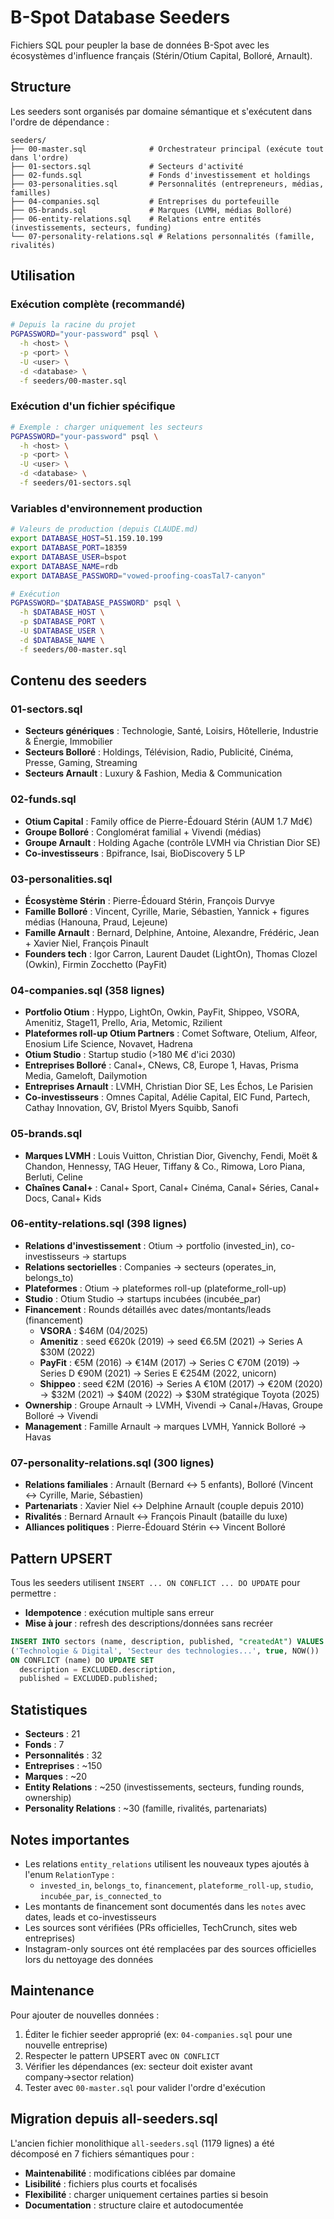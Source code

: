 # B-Spot Database Seeders

Fichiers SQL pour peupler la base de données B-Spot avec les écosystèmes d'influence français (Stérin/Otium Capital, Bolloré, Arnault).

## Structure

Les seeders sont organisés par domaine sémantique et s'exécutent dans l'ordre de dépendance :

```
seeders/
├── 00-master.sql              # Orchestrateur principal (exécute tout dans l'ordre)
├── 01-sectors.sql             # Secteurs d'activité
├── 02-funds.sql               # Fonds d'investissement et holdings
├── 03-personalities.sql       # Personnalités (entrepreneurs, médias, familles)
├── 04-companies.sql           # Entreprises du portefeuille
├── 05-brands.sql              # Marques (LVMH, médias Bolloré)
├── 06-entity-relations.sql    # Relations entre entités (investissements, secteurs, funding)
└── 07-personality-relations.sql # Relations personnalités (famille, rivalités)
```

## Utilisation

### Exécution complète (recommandé)

```bash
# Depuis la racine du projet
PGPASSWORD="your-password" psql \
  -h <host> \
  -p <port> \
  -U <user> \
  -d <database> \
  -f seeders/00-master.sql
```

### Exécution d'un fichier spécifique

```bash
# Exemple : charger uniquement les secteurs
PGPASSWORD="your-password" psql \
  -h <host> \
  -p <port> \
  -U <user> \
  -d <database> \
  -f seeders/01-sectors.sql
```

### Variables d'environnement production

```bash
# Valeurs de production (depuis CLAUDE.md)
export DATABASE_HOST=51.159.10.199
export DATABASE_PORT=18359
export DATABASE_USER=bspot
export DATABASE_NAME=rdb
export DATABASE_PASSWORD="vowed-proofing-coasTal7-canyon"

# Exécution
PGPASSWORD="$DATABASE_PASSWORD" psql \
  -h $DATABASE_HOST \
  -p $DATABASE_PORT \
  -U $DATABASE_USER \
  -d $DATABASE_NAME \
  -f seeders/00-master.sql
```

## Contenu des seeders

### 01-sectors.sql
- **Secteurs génériques** : Technologie, Santé, Loisirs, Hôtellerie, Industrie & Énergie, Immobilier
- **Secteurs Bolloré** : Holdings, Télévision, Radio, Publicité, Cinéma, Presse, Gaming, Streaming
- **Secteurs Arnault** : Luxury & Fashion, Media & Communication

### 02-funds.sql
- **Otium Capital** : Family office de Pierre-Édouard Stérin (AUM 1.7 Md€)
- **Groupe Bolloré** : Conglomérat familial + Vivendi (médias)
- **Groupe Arnault** : Holding Agache (contrôle LVMH via Christian Dior SE)
- **Co-investisseurs** : Bpifrance, Isai, BioDiscovery 5 LP

### 03-personalities.sql
- **Écosystème Stérin** : Pierre-Édouard Stérin, François Durvye
- **Famille Bolloré** : Vincent, Cyrille, Marie, Sébastien, Yannick + figures médias (Hanouna, Praud, Lejeune)
- **Famille Arnault** : Bernard, Delphine, Antoine, Alexandre, Frédéric, Jean + Xavier Niel, François Pinault
- **Founders tech** : Igor Carron, Laurent Daudet (LightOn), Thomas Clozel (Owkin), Firmin Zocchetto (PayFit)

### 04-companies.sql (358 lignes)
- **Portfolio Otium** : Hyppo, LightOn, Owkin, PayFit, Shippeo, VSORA, Amenitiz, Stage11, Prello, Aria, Metomic, Rzilient
- **Plateformes roll-up Otium Partners** : Comet Software, Otelium, Alfeor, Enosium Life Science, Novavet, Hadrena
- **Otium Studio** : Startup studio (>180 M€ d'ici 2030)
- **Entreprises Bolloré** : Canal+, CNews, C8, Europe 1, Havas, Prisma Media, Gameloft, Dailymotion
- **Entreprises Arnault** : LVMH, Christian Dior SE, Les Échos, Le Parisien
- **Co-investisseurs** : Omnes Capital, Adélie Capital, EIC Fund, Partech, Cathay Innovation, GV, Bristol Myers Squibb, Sanofi

### 05-brands.sql
- **Marques LVMH** : Louis Vuitton, Christian Dior, Givenchy, Fendi, Moët & Chandon, Hennessy, TAG Heuer, Tiffany & Co., Rimowa, Loro Piana, Berluti, Celine
- **Chaînes Canal+** : Canal+ Sport, Canal+ Cinéma, Canal+ Séries, Canal+ Docs, Canal+ Kids

### 06-entity-relations.sql (398 lignes)
- **Relations d'investissement** : Otium → portfolio (invested_in), co-investisseurs → startups
- **Relations sectorielles** : Companies → secteurs (operates_in, belongs_to)
- **Plateformes** : Otium → plateformes roll-up (plateforme_roll-up)
- **Studio** : Otium Studio → startups incubées (incubée_par)
- **Financement** : Rounds détaillés avec dates/montants/leads (financement)
  - **VSORA** : $46M (04/2025)
  - **Amenitiz** : seed €620k (2019) → seed €6.5M (2021) → Series A $30M (2022)
  - **PayFit** : €5M (2016) → €14M (2017) → Series C €70M (2019) → Series D €90M (2021) → Series E €254M (2022, unicorn)
  - **Shippeo** : seed €2M (2016) → Series A €10M (2017) → €20M (2020) → $32M (2021) → $40M (2022) → $30M stratégique Toyota (2025)
- **Ownership** : Groupe Arnault → LVMH, Vivendi → Canal+/Havas, Groupe Bolloré → Vivendi
- **Management** : Famille Arnault → marques LVMH, Yannick Bolloré → Havas

### 07-personality-relations.sql (300 lignes)
- **Relations familiales** : Arnault (Bernard ↔ 5 enfants), Bolloré (Vincent ↔ Cyrille, Marie, Sébastien)
- **Partenariats** : Xavier Niel ↔ Delphine Arnault (couple depuis 2010)
- **Rivalités** : Bernard Arnault ↔ François Pinault (bataille du luxe)
- **Alliances politiques** : Pierre-Édouard Stérin ↔ Vincent Bolloré

## Pattern UPSERT

Tous les seeders utilisent `INSERT ... ON CONFLICT ... DO UPDATE` pour permettre :
- **Idempotence** : exécution multiple sans erreur
- **Mise à jour** : refresh des descriptions/données sans recréer

```sql
INSERT INTO sectors (name, description, published, "createdAt") VALUES
('Technologie & Digital', 'Secteur des technologies...', true, NOW())
ON CONFLICT (name) DO UPDATE SET
  description = EXCLUDED.description,
  published = EXCLUDED.published;
```

## Statistiques

- **Secteurs** : 21
- **Fonds** : 7
- **Personnalités** : 32
- **Entreprises** : ~150
- **Marques** : ~20
- **Entity Relations** : ~250 (investissements, secteurs, funding rounds, ownership)
- **Personality Relations** : ~30 (famille, rivalités, partenariats)

## Notes importantes

- Les relations `entity_relations` utilisent les nouveaux types ajoutés à l'enum `RelationType` :
  - `invested_in`, `belongs_to`, `financement`, `plateforme_roll-up`, `studio`, `incubée_par`, `is_connected_to`
- Les montants de financement sont documentés dans les `notes` avec dates, leads et co-investisseurs
- Les sources sont vérifiées (PRs officielles, TechCrunch, sites web entreprises)
- Instagram-only sources ont été remplacées par des sources officielles lors du nettoyage des données

## Maintenance

Pour ajouter de nouvelles données :
1. Éditer le fichier seeder approprié (ex: `04-companies.sql` pour une nouvelle entreprise)
2. Respecter le pattern UPSERT avec `ON CONFLICT`
3. Vérifier les dépendances (ex: secteur doit exister avant company→sector relation)
4. Tester avec `00-master.sql` pour valider l'ordre d'exécution

## Migration depuis all-seeders.sql

L'ancien fichier monolithique `all-seeders.sql` (1179 lignes) a été décomposé en 7 fichiers sémantiques pour :
- **Maintenabilité** : modifications ciblées par domaine
- **Lisibilité** : fichiers plus courts et focalisés
- **Flexibilité** : charger uniquement certaines parties si besoin
- **Documentation** : structure claire et autodocumentée
